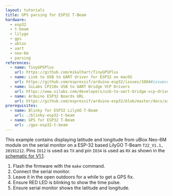 ```yaml
---
layout: tutorials
title: GPS parsing for ESP32 T-Beam
hardware:
  - esp32
  - t-beam
  - lilygo
  - gps
  - ublox
  - uart
  - neo-6m
  - parsing
references:
  - name: TinyGPSPlus
    url: https://github.com/mikalhart/TinyGPSPlus
  - name: Link to USB to UART driver for ESP32 on macOS
    url: https://github.com/espressif/arduino-esp32/issues/1084#issuecomment-363294312
  - name: SiLabs CP210x USB to UART Bridge VCP Drivers
    url: https://www.silabs.com/developers/usb-to-uart-bridge-vcp-drivers
  - name: Arduino ESP32 Boards URL
    url: https://github.com/espressif/arduino-esp32/blob/master/docs/arduino-ide/boards_manager.md
prerequisites:
  - name: Blinky for ESP32 LilyGO T-Beam
    url: ./blinky-esp32-t-beam
  - name: GPS for ESP32 T-Beam
    url: ./gps-esp32-t-beam
---
```


This example contains displaying latitude and longitude from uBlox Neo-6M module on the serial monitor on a ESP-32 based LilyGO T-Beam `T22_V1.1, 20191212`. Pins `IO12` is used as `TX` and pin `IO34` is used as `RX` as shown in the [schematic for V1.1](https://github.com/Xinyuan-LilyGO/LilyGO-T-Beam/blob/master/schematic/LilyGo_TBeam_V1.1.pdf).

1. Flash the firmware with the `make` command.
1. Connect the serial monitor.
1. Leave it in the open outdoors for a while to get a GPS fix.
1. Ensure RED LED is blinking to show the time pulse.
1. Ensure serial monitor shows the latitude and longitude.
